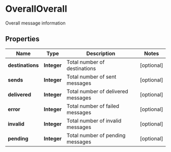 

# OverallOverall

Overall message information
## Properties

Name | Type | Description | Notes
------------ | ------------- | ------------- | -------------
**destinations** | **Integer** | Total number of destinations |  [optional]
**sends** | **Integer** | Total number of sent messages |  [optional]
**delivered** | **Integer** | Total number of delivered messages |  [optional]
**error** | **Integer** | Total number of failed messages |  [optional]
**invalid** | **Integer** | Total number of invalid messages |  [optional]
**pending** | **Integer** | Total number of pending messages |  [optional]



